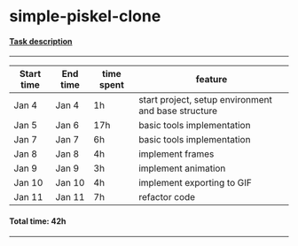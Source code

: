 # simple-piskel-clone
#### [Task description](https://github.com/rolling-scopes-school/tasks/blob/master/tasks/piskel-clone.md)

---
Start time | End time | time spent | feature
--- | --- | --- | ---
Jan 4 | Jan 4| 1h | start project, setup environment and base structure
Jan 5 | Jan 6| 17h | basic tools implementation
Jan 7 | Jan 7| 6h | basic tools implementation
Jan 8 | Jan 8| 4h | implement frames
Jan 9 | Jan 9| 3h | implement animation
Jan 10 | Jan 10| 4h | implement exporting to GIF
Jan 11 | Jan 11| 7h | refactor code
#### Total time: 42h
---
